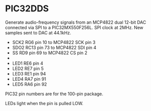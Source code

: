 # PIC32DDS

Generate audio-frequency signals from an MCP4822 dual 12-bit DAC
connected via SPI to a PIC32MX550F256L. SPI clock at 2MHz.
New samples sent to DAC at 44.1kHz.

* SCK2 RG6  pin 10 to MCP4822 SCK pin 3
* SDO2 RC13 pin 73 to MCP4822 SDI pin 4
* SS   RD9  pin 69 to MCP4822 CS  pin 2
* 
* LED1 RE6 pin 4
* LED2 RE7 pin 5
* LED3 RE1 pin 94
* LED4 RA7 pin 91
* LED5 RA6 pin 92

PIC32 pin numbers are for the 100-pin package.

LEDs light when the pin is pulled LOW.
